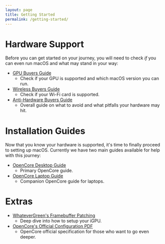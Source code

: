 ```yaml
---
layout: page
title: Getting Started
permalink: /getting-started/
---
```

# Hardware Support

Before you can get started on your journey, you will need to check *if* you can even run macOS and what may stand in your way:

* [GPU Buyers Guide](https://dortanian.github.io/GPU-Buyers-Guide/)
   * Check if your GPU is supported and which macOS version you can run.
* [Wireless Buyers Guide](https://dortanian.github.io/Wireless-Buyers-Guide/)
  * Check if your Wi-Fi card is supported.
* [Anti-Hardware Buyers Guide](https://dortanian.github.io/Anti-Hackintosh-Buyers-Guide/)
  * Overall guide on what to avoid and what pitfalls your hardware may hit.

# Installation Guides

Now that you know your hardware is supported, it's time to finally proceed to setting up macOS. Currently we have two main guides available for help with this journey:

* [OpenCore Desktop Guide](https://dortanian.github.io/OpenCore-Desktop-Guide/)
  * Primary OpenCore guide.
* [OpenCore Laptop Guide](https://1revenger1.gitbook.io/laptop-guide/)
  * Companion OpenCore guide for laptops.

# Extras 

* [WhateverGreen's Framebuffer Patching](https://github.com/acidanthera/WhateverGreen/blob/master/Manual/FAQ.IntelHD.en.md)
  * Deep dive into how to setup your iGPU.
* [OpenCore's Official Configuration PDF](https://github.com/acidanthera/OpenCorePkg/blob/master/Docs/Configuration.pdf)
  * OpenCore official specification for those who want to go even deeper.
